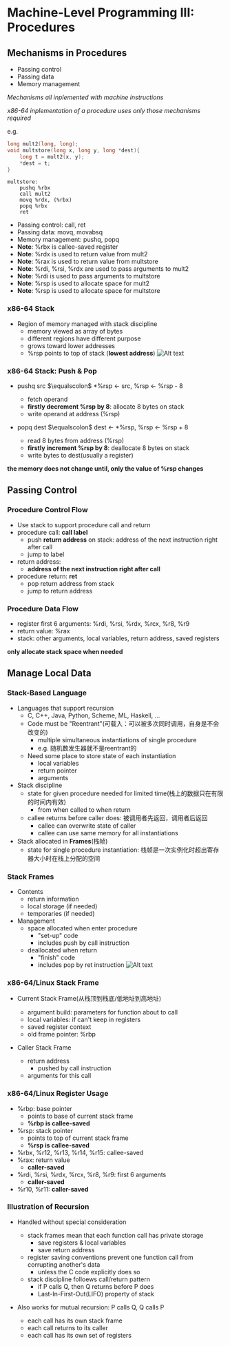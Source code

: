 # Machine-Level Programming III: Procedures

## Mechanisms in Procedures
- Passing control
- Passing data
- Memory management

*Mechanisms all inplemented with machine instructions*

*x86-64 inplementation of a procedure uses only those mechanisms required*

e.g.
```c++
long mult2(long, long);
void multstore(long x, long y, long *dest){
    long t = mult2(x, y);
    *dest = t;
}
```
```assembly
multstore:
    pushq %rbx
    call mult2
    movq %rdx, (%rbx)
    popq %rbx
    ret
```
  - Passing control: call, ret
  - Passing data: movq, movabsq
  - Memory management: pushq, popq
  - **Note**: %rbx is callee-saved register
  - **Note**: %rdx is used to return value from mult2
  - **Note**: %rax is used to return value from multstore
  - **Note**: %rdi, %rsi, %rdx are used to pass arguments to mult2
  - **Note**: %rdi is used to pass arguments to multstore
  - **Note**: %rsp is used to allocate space for mult2
  - **Note**: %rsp is used to allocate space for multstore

### x86-64 Stack
- Region of memory managed with stack discipline
    - memory viewed as array of bytes
    - different regions have different purpose
    - grows toward lower addresses
    - %rsp points to top of stack (**lowest address**)
        ![Alt text](1695791680227.png)

### x86-64 Stack: Push & Pop
- pushq src $\equalscolon$ *%rsp $\leftarrow$ src, %rsp $\leftarrow$ %rsp - 8
    - fetch operand
    - **firstly decrement %rsp by 8**: allocate 8 bytes on stack
    - write operand at address (%rsp)

- popq dest $\equalscolon$ dest $\leftarrow$ *%rsp, %rsp $\leftarrow$ %rsp + 8
    - read 8 bytes from address (%rsp)
    - **firstly increment %rsp by 8**: deallocate 8 bytes on stack
    - write bytes to dest(usually a register)

**the memory does not change until, only the value of %rsp changes**

## Passing Control
### Procedure Control Flow
- Use stack to support procedure call and return
- procedure call: **call label**
    - push **return address** on stack: address of the next instruction right after call
    - jump to label
- return address:
    - **address of the next instruction right after call**
- procedure return: **ret**
    - pop return address from stack
    - jump to return address

### Procedure Data Flow
- register first 6 arguments: %rdi, %rsi, %rdx, %rcx, %r8, %r9
- return value: %rax
- stack: other arguments, local variables, return address, saved registers

**only allocate stack space when needed**

## Manage Local Data
### Stack-Based Language
- Languages that support recursion
    - C, C++, Java, Python, Scheme, ML, Haskell, ...
    - Code must be "Reentrant"(可载入：可以被多次同时调用，自身是不会改变的)
        - multiple simultaneous instantiations of single procedure
        - e.g. 随机数发生器就不是reentrant的
    - Need some place to store state of each instantiation
        - local variables
        - return pointer
        - arguments
- Stack discipline
    - state for given procedure needed for limited time(栈上的数据只在有限的时间内有效)
        - from when called to when return
    - callee returns before caller does: 被调用者先返回，调用者后返回
        - callee can overwrite state of caller
        - callee can use same memory for all instantiations
- Stack allocated in **Frames**(栈帧)
    - state for single procedure instantiation: 栈帧是一次实例化时超出寄存器大小时在栈上分配的空间

### Stack Frames
- Contents
    - return information
    - local storage (if needed)
    - temporaries (if needed)
- Management
    - space allocated when enter procedure
        - "set-up" code
        - includes push by call instruction
    - deallocated when return
        - "finish" code
        - includes pop by ret instruction
    ![Alt text](1695793935027.png)

### x86-64/Linux Stack Frame
- Current Stack Frame(从栈顶到栈底/低地址到高地址)
    - argument build: parameters for function about to call
    - local variables: if can't keep in registers
    - saved register context
    - old frame pointer: %rbp

- Caller Stack Frame
    - return address
        - pushed by call instruction
    - arguments for this call

### x86-64/Linux Register Usage
- %rbp: base pointer
    - points to base of current stack frame
    - **%rbp is callee-saved**
- %rsp: stack pointer
    - points to top of current stack frame
    - **%rsp is callee-saved**
- %rbx, %r12, %r13, %r14, %r15: callee-saved
- %rax: return value
    - **caller-saved**
- %rdi, %rsi, %rdx, %rcx, %r8, %r9: first 6 arguments
    - **caller-saved**
- %r10, %r11: **caller-saved**

### Illustration of Recursion
- Handled without special consideration
    - stack frames mean that each function call has private storage
        - save registers & local variables
        - save return address
    - register saving conventions prevent one function call from corrupting another's data
        - unless the C code explicitly does so
    - stack discipline folloews call/return pattern
        - if P calls Q, then Q returns before P does
        - Last-In-First-Out(LIFO) property of stack

- Also works for mutual recursion: P calls Q, Q calls P
    - each call has its own stack frame
    - each call returns to its caller
    - each call has its own set of registers